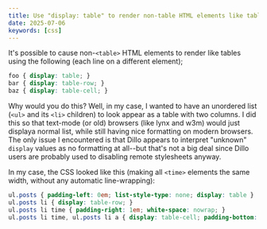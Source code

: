 ```yaml
---
title: Use "display: table" to render non-table HTML elements like tables
date: 2025-07-06
keywords: [css]
---
```

It's possible to cause non-`<table>` HTML elements to render like tables using the following (each line on a different element);

```css
foo { display: table; }
bar { display: table-row; }
baz { display: table-cell; }
```

Why would you do this? Well, in my case, I wanted to have an unordered list (`<ul>` and its `<li>` children) to look appear as a table with two columns. I did this so that text-mode (or old) browsers (like lynx and w3m) would just displaya normal list, while still having nice formatting on modern browsers. The only issue I encountered is that Dillo appears to interpret "unknown" `display` values as no formatting at all--but that's not a big deal since Dillo users are probably used to disabling remote stylesheets anyway.

In my case, the CSS looked like this (making all `<time>` elements the same width, without any automatic line-wrapping):

```css
ul.posts { padding-left: 0em; list-style-type: none; display: table }
ul.posts li { display: table-row; }
ul.posts li time { padding-right: 1em; white-space: nowrap; }
ul.posts li time, ul.posts li a { display: table-cell; padding-bottom: 0.5em; }
```


